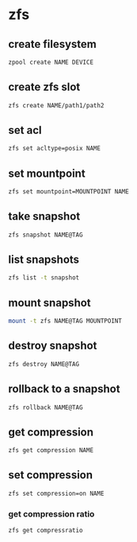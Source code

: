 # zfs

## create filesystem

```sh
zpool create NAME DEVICE
```

## create zfs slot

```sh
zfs create NAME/path1/path2
```

## set acl

```sh
zfs set acltype=posix NAME
```

## set mountpoint

```sh
zfs set mountpoint=MOUNTPOINT NAME
```

## take snapshot

```sh
zfs snapshot NAME@TAG
```

## list snapshots

```sh
zfs list -t snapshot
```

## mount snapshot

```sh
mount -t zfs NAME@TAG MOUNTPOINT
```

## destroy snapshot

```sh
zfs destroy NAME@TAG
```

## rollback to a snapshot

```sh
zfs rollback NAME@TAG
```

## get compression

```sh
zfs get compression NAME
```

## set compression

```sh
zfs set compression=on NAME
```

### get compression ratio

```sh
zfs get compressratio
```
